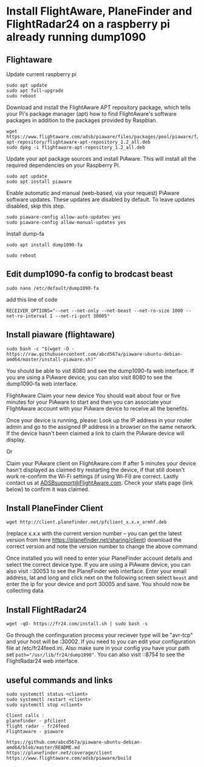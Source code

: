 # Install FlightAware, PlaneFinder and FlightRadar24 on a raspberry pi already running dump1090
## Flightaware

Update current raspberry pi

```
sudo apt update
sudo apt full-upgrade
sudo reboot
```
Download and install the FlightAware APT repository package, which tells your Pi's package manager (apt) how to find FlightAware's software packages in addition to the packages provided by Raspbian.

```
wget https://www.flightaware.com/adsb/piaware/files/packages/pool/piaware/f/flightaware-apt-repository/flightaware-apt-repository_1.2_all.deb
sudo dpkg -i flightaware-apt-repository_1.2_all.deb
```
Update your apt package sources and install PiAware. This will install all the required dependencies on your Raspberry Pi.
```
sudo apt update
sudo apt install piaware
```
Enable automatic and manual (web-based, via your request) PiAware software updates. These updates are disabled by default. To leave updates disabled, skip this step.
```
sudo piaware-config allow-auto-updates yes
sudo piaware-config allow-manual-updates yes
```
Install dump-fa
```
sudo apt install dump1090-fa
```
```
sudo reboot
```
## Edit dump1090-fa config to brodcast beast
````
sudo nano /etc/default/dump1090-fa
````
add this line of code
````
RECEIVER_OPTIONS="--net --net-only --net-beast --net-ro-size 1000 --net-ro-interval 1 --net-ri-port 30005"
````
## Install piaware (flightaware)
````
sudo bash -c "$(wget -O - https://raw.githubusercontent.com/abcd567a/piaware-ubuntu-debian-amd64/master/install-piaware.sh)"
````
You should be able to vist <ip>8080 and see the dump1090-fa web interface. If you are using a PiAware device, you can also visit <ip>8080 to see the dump1090-fa web interface.

FlightAware Claim your new device
You should wait about four or five minutes for your PiAware to start and then you can associate your FlightAware account with your PiAware device to receive all the benefits.

Once your device is running, please:
Look up the IP address in your router admin and go to the assigned IP address in a browser on the same network. If the device hasn't been claimed a link to claim the PiAware device will display.

Or

Claim your PiAware client on FlightAware.com
If after 5 minutes your device hasn't displayed as claimed try restarting the device, if that still doesn't work re-confirm the Wi-Fi settings (if using Wi-Fi) are correct. Lastly contact us at ADSBsupport@FlightAware.com. Check your stats page (link below) to confirm it was claimed.

## Install PlaneFinder Client
````
wget http://client.planefinder.net/pfclient_x.x.x_armhf.deb
````
(replace x.x.x with the current version number – you can get the latest version from here
https://planefinder.net/sharing/client) download the correct version and note the version number to change the above command

Once installed you will need to enter your PlaneFinder account details and select the correct device type. If you are using a PiAware device, you can also visit <ip>::30053 to see the PlaneFinder web interface. Enter your email address, lat and long and click next on the following screen select `beast` and enter the ip for your device and port 30005 and save. You should now be collecting data. 

## Install FlightRadar24
````
wget -qO- https://fr24.com/install.sh | sudo bash -s
````
Go through the confinguration process your reciever type will be "avr-tcp" and your host will be <ip>:30002. If you need to you can edit your configuration file at /etc/fr24feed.ini. Also make sure in your config you have your path set `path="/usr/lib/fr24/dump1090"`. You can also visit <ip>::8754 to see the FlightRadar24 web interface.

## useful commands and links
````
sudo systemctl status <client>
sudo systemctl restart <client>
sudo systemctl stop <client>

Client calls :
planefinder - pfclient
flight radar - fr24feed
Flightaware - piaware

https://github.com/abcd567a/piaware-ubuntu-debian-amd64/blob/master/README.md
https://planefinder.net/coverage/client
https://www.flightaware.com/adsb/piaware/build
````